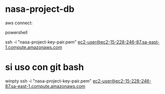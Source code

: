 # nasa-project-db
aws connect: 

powershell
        
ssh -i "nasa-project-key-pair.pem" ec2-user@ec2-15-228-246-87.sa-east-1.compute.amazonaws.com

si uso con git bash 
====
winpty  ssh -i "nasa-project-key-pair.pem" ec2-user@ec2-15-228-246-87.sa-east-1.compute.amazonaws.com
